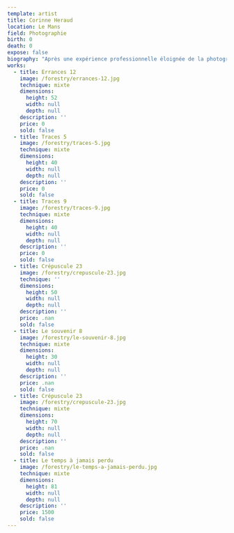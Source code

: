 ```yaml
---
template: artist
title: Corinne Heraud
location: Le Mans
field: Photographie
birth: 0
death: 0
expose: false
biography: "Après une expérience professionnelle éloignée de la photographie, je décide de me consacrer entièrement à ce qui n’était jusque-là qu’une passion. Ma première exposition en 2006 marquera le début d’un travail dans lequel l'intime occupe une grande place.\nJe mène un travail portant sur un questionnement introspectif qui creuse au cœur de notre nature humaine. Les thématiques de l’identité, de l’image et des solitudes sont ainsi abordées.\n\nProfondément inspirée par le mouvement pictorialiste, la recherche perpétuelle de processus permettant de donner un caractère unique à chacune de mes photographies oriente fortement ma démarche. Je me tourne vers des techniques qui nécessitent une intervention manuelle pendant laquelle l’image s’incarne en une matière que la main façonne. Le caractère aléatoire des manipulations rend chaque photographie unique.\n\n\n2016 Janvier \tExposition personnelle – Lyon Galerie Catherine Mainguy\n2015 Novembre Fotofever – Paris Salon international de photographie contemporaine – Carrousel du Louvre Galerie Courcelles art Contemporain \n2015 Septembre Le souvenir de ces époques nues – Nantes Galerie Gaïa\n2015 Septembre Corps et âme - Paris Galerie Courcelles Art Contemporain en duo avec le peintre Axel Mathieu Mahias\n2015 Janvier Biennale d’Art Contemporain – Le Pecq\n2014 Décembre Galerie Olivier Rousseau – Tours\n2014 Novembre Fotofever – Paris Salon international de photographie contemporaine – Carrousel du Louvre\n2014 Mars Galerie Le Mouton Rouge – Poitiers\n2014 Salon Puls’Art – Le Mans Salon d’Art Contemporain\n2013 Décembre Salon Mac Paris – Paris\n2013 Septembre ArtCité – Fontenay sous Bois\n2013 Octobre Galerie Balthazar – Clermont Ferrand\n2013 Avril Galerie Courcelles Art Contemporain - Paris\n2012 Novembre Salon Mac Paris \t\n2012 Mai Puls’Art – Le Mans Salon d’art contemporain\n212 Janvier Polaroïd, Easy Art ? – Milan Exposition collective consacrée à la photographie Polaroïd\n2011 Octobre Salon Balt’Art – Nogent sur Marne\n2011 Septembre Polaroïd, Easy Art ? - Nice Exposition collective réservée à la photographie Polaroïd\n2011 Février Finding Lost Time – Southport – Grande-Bretagne Botanic Gardens Museum \n2010  Juillet Transversalité – Saint-Jean de Monts Palais des Congrès \n2010 Avril Cadavre Exquis – Lecce - Italie Exposition collective - Primo Piano LivinGallery"
works:
  - title: Errances 12
    image: /forestry/errances-12.jpg
    technique: mixte
    dimensions:
      height: 52
      width: null
      depth: null
    description: ''
    price: 0
    sold: false
  - title: Traces 5
    image: /forestry/traces-5.jpg
    technique: mixte
    dimensions:
      height: 40
      width: null
      depth: null
    description: ''
    price: 0
    sold: false
  - title: Traces 9
    image: /forestry/traces-9.jpg
    technique: mixte
    dimensions:
      height: 40
      width: null
      depth: null
    description: ''
    price: 0
    sold: false
  - title: Crépuscule 23
    image: /forestry/crepuscule-23.jpg
    technique: ''
    dimensions:
      height: 50
      width: null
      depth: null
    description: ''
    price: .nan
    sold: false
  - title: Le souvenir 8
    image: /forestry/le-souvenir-8.jpg
    technique: mixte
    dimensions:
      height: 30
      width: null
      depth: null
    description: ''
    price: .nan
    sold: false
  - title: Crépuscule 23
    image: /forestry/crepuscule-23.jpg
    technique: mixte
    dimensions:
      height: 70
      width: null
      depth: null
    description: ''
    price: .nan
    sold: false
  - title: Le temps à jamais perdu
    image: /forestry/le-temps-a-jamais-perdu.jpg
    technique: mixte
    dimensions:
      height: 81
      width: null
      depth: null
    description: ''
    price: 1500
    sold: false
---
```



